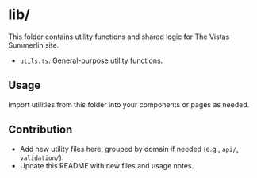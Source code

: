 # lib/

This folder contains utility functions and shared logic for The Vistas Summerlin site.

- `utils.ts`: General-purpose utility functions.

## Usage
Import utilities from this folder into your components or pages as needed.

## Contribution
- Add new utility files here, grouped by domain if needed (e.g., `api/`, `validation/`).
- Update this README with new files and usage notes. 